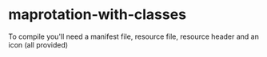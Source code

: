 # maprotation-with-classes
To compile you'll need a manifest file, resource file, resource header and an icon (all provided)

